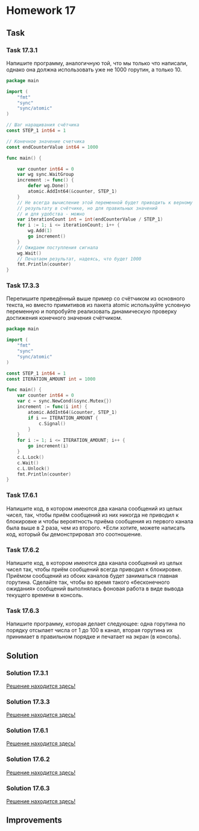 # Homework 17

## Task

### Task 17.3.1

Напишите программу, аналогичную той, что мы только что написали, однако она должна использовать уже не 1000 горутин, а
только 10.

```go
package main

import (
	"fmt"
	"sync"
	"sync/atomic"
)

// Шаг наращивания счётчика
const STEP_1 int64 = 1

// Конечное значение счетчика
const endCounterValue int64 = 1000

func main() {

	var counter int64 = 0
	var wg sync.WaitGroup
	increment := func() {
		defer wg.Done()
		atomic.AddInt64(&counter, STEP_1)
	}
	// Не всегда вычисление этой переменной будет приводить к верному 
	// результату в счётчике, но для правильных значений 
	// и для удобства - можно
	var iterationCount int = int(endCounterValue / STEP_1)
	for i := 1; i <= iterationCount; i++ {
		wg.Add(1)
		go increment()
	}
	// Ожидаем поступления сигнала
	wg.Wait()
	// Печатаем результат, надеясь, что будет 1000
	fmt.Println(counter)
}
```

### Task 17.3.3

Перепишите приведённый выше пример со счётчиком из основного текста, но вместо примитивов из пакета atomic используйте
условную переменную и попробуйте реализовать динамическую проверку достижения конечного значения счётчиком.

```go
package main

import (
	"fmt"
	"sync"
	"sync/atomic"
)

const STEP_1 int64 = 1
const ITERATION_AMOUNT int = 1000

func main() {
	var counter int64 = 0
	var c = sync.NewCond(&sync.Mutex{})
	increment := func(i int) {
		atomic.AddInt64(&counter, STEP_1)
		if i == ITERATION_AMOUNT {
			c.Signal()
		}
	}
	for i := 1; i <= ITERATION_AMOUNT; i++ {
		go increment(i)
	}
	c.L.Lock()
	c.Wait()
	c.L.Unlock()
	fmt.Println(counter)
}
```

### Task 17.6.1

Напишите код, в котором имеются два канала сообщений из целых чисел, так, чтобы приём сообщений из них никогда не
приводил к блокировке и чтобы вероятность приёма сообщения из первого канала была выше в 2 раза, чем из второго.
*Если хотите, можете написать код, который бы демонстрировал это соотношение.

### Task 17.6.2

Напишите код, в котором имеются два канала сообщений из целых чисел так, чтобы приём сообщений всегда приводил к
блокировке. Приёмом сообщений из обоих каналов будет заниматься главная горутина. Сделайте так, чтобы во время такого
«бесконечного ожидания» сообщений выполнялась фоновая работа в виде вывода текущего времени в консоль.

### Task 17.6.3
Напишите программу, которая делает следующее: одна горутина по порядку отсылает числа от 1 до 100 в канал, вторая
горутина их принимает в правильном порядке и печатает на экран (в консоль).

## Solution

### Solution 17.3.1

[Решение находится здесь!](https://github.com/MoJIoToK/learning_go/blob/master/module17/homework_17.3.1.go)

### Solution 17.3.3

[Решение находится здесь!](https://github.com/MoJIoToK/learning_go/blob/master/module17/homework_17.3.3.go)

### Solution 17.6.1

[Решение находится здесь!](https://github.com/MoJIoToK/learning_go/blob/master/module17/task17.6.1.go)

### Solution 17.6.2

[Решение находится здесь!](https://github.com/MoJIoToK/learning_go/blob/master/module17/task17.6.2.go)

### Solution 17.6.3

[Решение находится здесь!](https://github.com/MoJIoToK/learning_go/blob/master/module17/task17.6.3.go)

## Improvements
